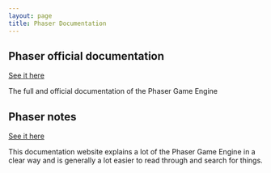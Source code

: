 ```yaml
---
layout: page
title: Phaser Documentation
---
```


## Phaser official documentation
[See it here](https://photonstorm.github.io/phaser3-docs/)

The full and official documentation of the Phaser Game Engine

## Phaser notes
[See it here](https://rexrainbow.github.io/phaser3-rex-notes/docs/site/index.html)

This documentation website explains a lot of the Phaser Game Engine in a clear way and is generally a lot easier to read through and search for things.